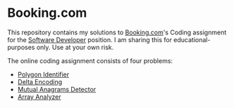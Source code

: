 # Booking.com

This repository contains my solutions to [Booking.com](http://www.booking.com/)'s Coding assignment for the [Software Developer](https://workingatbooking.com/) position. I am sharing this for educational-purposes only. Use at your own risk.

The online coding assignment consists of four problems:
- [Polygon Identifier](./polygon.md)
- [Delta Encoding](./delta-encoding.md)
- [Mutual Anagrams Detector](./anagram.md)
- [Array Analyzer](./sum-array.md)

